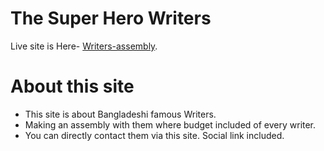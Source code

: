 # The Super Hero Writers

Live site is Here- [Writers-assembly](https://writers-assembly-msadikjowel.netlify.app/).

# About this site

- This site is about Bangladeshi famous Writers.
- Making an assembly with them where budget included of every writer.
- You can directly contact them via this site. Social link included.


